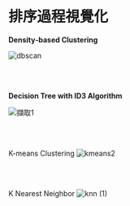 # 排序過程視覺化

**Density‐based Clustering**

![dbscan](https://user-images.githubusercontent.com/66252302/125832562-c50a8925-353a-4b65-9d6e-e1dedfe12c5c.JPG)

<br><br/>

**Decision Tree with ID3 Algorithm**

![擷取1](https://user-images.githubusercontent.com/66252302/125833260-9b1f94d0-6b8f-4748-80e8-7ea7d7703cb1.JPG)

<br><br/>

K-means Clustering
![kmeans2](https://user-images.githubusercontent.com/66252302/125832558-e417825b-03f0-4508-86de-a5babcbc6cb1.png)

<br><br/>

K Nearest Neighbor
![knn (1)](https://user-images.githubusercontent.com/66252302/125832544-da894270-683b-419b-bab2-a31f352375f8.png)

